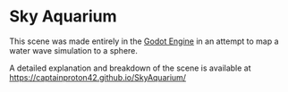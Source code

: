 # Sky Aquarium

This scene was made entirely in the [Godot Engine](https://godotengine.org/) in an attempt to map a water wave simulation to a sphere.

A detailed explanation and breakdown of the scene is available at https://captainproton42.github.io/SkyAquarium/
